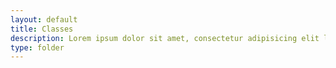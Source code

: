 ```yaml
---
layout: default
title: Classes
description: Lorem ipsum dolor sit amet, consectetur adipisicing elit laborum.
type: folder
---
```

